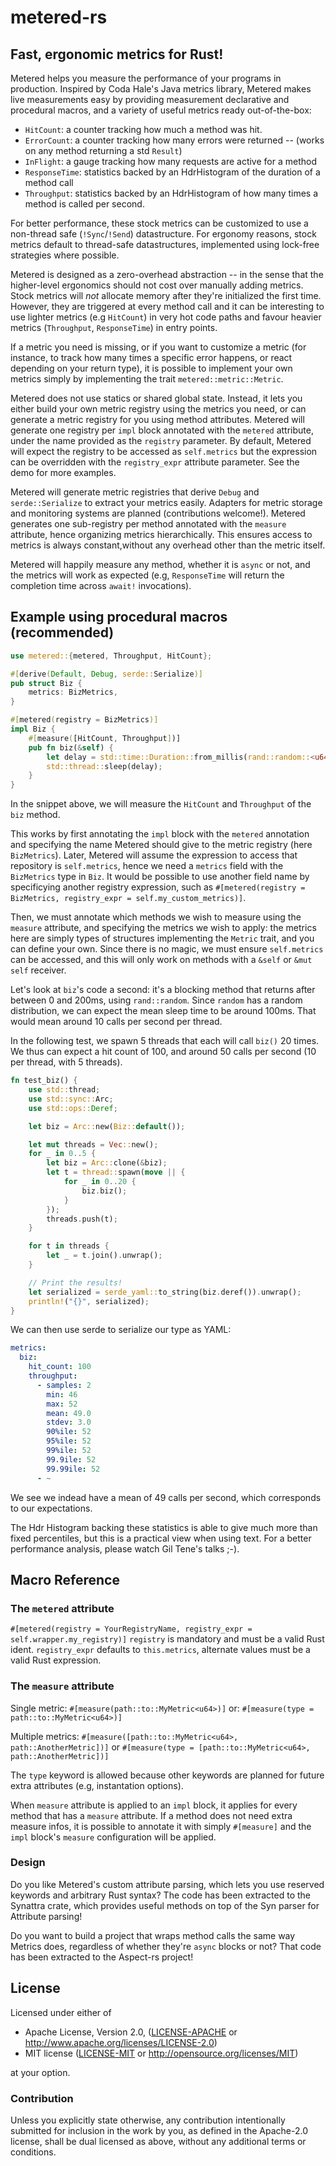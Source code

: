 # metered-rs
## Fast, ergonomic metrics for Rust!

Metered helps you measure the performance of your programs in production. Inspired by Coda Hale's Java metrics library, Metered makes live measurements easy by providing measurement declarative and procedural macros, and a variety of useful metrics ready out-of-the-box:
* `HitCount`: a counter tracking how much a method was hit.
* `ErrorCount`: a counter tracking how many errors were returned -- (works on any method returning a std `Result`)
* `InFlight`: a gauge tracking how many requests are active for a method
* `ResponseTime`: statistics backed by an HdrHistogram of the duration of a method call
* `Throughput`: statistics backed by an HdrHistogram of how many times a method is called per second.

For better performance, these stock metrics can be customized to use a non-thread safe (`!Sync`/`!Send`) datastructure. For ergonomy reasons, stock metrics default to thread-safe datastructures, implemented using lock-free strategies where possible.

Metered is designed as a zero-overhead abstraction -- in the sense that the higher-level ergonomics should not cost over manually adding metrics. Stock metrics will *not* allocate memory after they're initialized the first time.  However, they are triggered at every method call and it can be interesting to use lighter metrics (e.g `HitCount`) in very hot code paths and favour heavier metrics (`Throughput`, `ResponseTime`) in entry points.

If a metric you need is missing, or if you want to customize a metric (for instance, to track how many times a specific error happens, or react depending on your return type), it is possible to implement your own metrics simply by implementing the trait `metered::metric::Metric`.

Metered does not use statics or shared global state. Instead, it lets you either build your own metric registry using the metrics you need, or can generate a metric registry for you using method attributes. Metered will generate one registry per `impl` block annotated with the `metered` attribute, under the name provided as the `registry` parameter. By default, Metered will expect the registry to be accessed as `self.metrics` but the expression can be overridden with the `registry_expr` attribute parameter. See the demo for more examples.

Metered will generate metric registries that derive `Debug` and `serde::Serialize` to extract your metrics easily. Adapters for metric storage and monitoring systems are planned (contributions welcome!). Metered generates one sub-registry per method annotated with the `measure` attribute, hence organizing metrics hierarchically. This ensures access to metrics is always constant,without any overhead other than the metric itself.

Metered will happily measure any method, whether it is `async` or not, and the metrics will work as expected (e.g, `ResponseTime` will return the completion time across `await!` invocations).

## Example using procedural macros (recommended)

```rust
use metered::{metered, Throughput, HitCount};

#[derive(Default, Debug, serde::Serialize)]
pub struct Biz {
    metrics: BizMetrics,
}

#[metered(registry = BizMetrics)]
impl Biz {
    #[measure([HitCount, Throughput])]
    pub fn biz(&self) {        
        let delay = std::time::Duration::from_millis(rand::random::<u64>() % 200);
        std::thread::sleep(delay);
    }   
}
```

In the snippet above, we will measure the `HitCount` and `Throughput` of the `biz` method.

This works by first annotating the `impl` block with the `metered` annotation and specifying the name Metered should give to the metric registry (here `BizMetrics`). Later, Metered will assume the expression to access that repository is `self.metrics`, hence we need a `metrics` field with the `BizMetrics` type in `Biz`. It would be possible to use another field name by specificying another registry expression, such as `#[metered(registry = BizMetrics, registry_expr = self.my_custom_metrics)]`.

Then, we must annotate which methods we wish to measure using the `measure` attribute, and specifying the metrics we wish to apply: the metrics here are simply types of structures implementing the `Metric` trait, and you can define your own. Since there is no magic, we must ensure `self.metrics` can be accessed, and this will only work on methods with a `&self` or `&mut self` receiver.

Let's look at `biz`'s code a second: it's a blocking method that returns after between 0 and 200ms, using `rand::random`. Since `random` has a random distribution, we can expect the mean sleep time to be around 100ms. That would mean around 10 calls per second per thread.

In the following test, we spawn 5 threads that each will call `biz()` 20 times. We thus can expect a hit count of 100, and around 50 calls per second (10 per thread, with 5 threads).

```rust
fn test_biz() {
    use std::thread;
    use std::sync::Arc;
    use std::ops::Deref;

    let biz = Arc::new(Biz::default());

    let mut threads = Vec::new();
    for _ in 0..5 {
        let biz = Arc::clone(&biz);
        let t = thread::spawn(move || {
            for _ in 0..20 {
                biz.biz();
            }
        });
        threads.push(t);
    }

    for t in threads {
        let _ = t.join().unwrap();
    }

    // Print the results!
    let serialized = serde_yaml::to_string(biz.deref()).unwrap();
    println!("{}", serialized);
}
```

We can then use serde to serialize our type as YAML:
```yaml
metrics:
  biz:
    hit_count: 100
    throughput:
      - samples: 2
        min: 46
        max: 52
        mean: 49.0
        stdev: 3.0
        90%ile: 52
        95%ile: 52
        99%ile: 52
        99.9ile: 52
        99.99ile: 52
      - ~
```

We see we indead have a mean of 49 calls per second, which corresponds to our expectations.

The Hdr Histogram backing these statistics is able to give much more than fixed percentiles, but this is a practical view when using text. For a better performance analysis, please watch Gil Tene's talks ;-).

## Macro Reference

### The `metered` attribute

`#[metered(registry = YourRegistryName, registry_expr = self.wrapper.my_registry)]` 
`registry` is mandatory and must be a valid Rust ident.
`registry_expr` defaults to `this.metrics`, alternate values must be a valid Rust expression.

### The `measure` attribute

Single metric:
`#[measure(path::to::MyMetric<u64>)]`
or: 
`#[measure(type = path::to::MyMetric<u64>)]`

Multiple metrics:
`#[measure([path::to::MyMetric<u64>, path::AnotherMetric])]`
or
`#[measure(type = [path::to::MyMetric<u64>, path::AnotherMetric])]`

The `type` keyword is allowed because other keywords are planned for future extra attributes (e.g, instantation options).

When `measure` attribute is applied to an `impl` block, it applies for every method that has a `measure` attribute. If a method does not need extra measure infos, it is possible to annotate it with simply `#[measure]` and the `impl` block's `measure` configuration will be applied.


### Design

Do you like Metered's custom attribute parsing, which lets you use reserved keywords and arbitrary Rust syntax? The code has been extracted to the Synattra crate, which provides useful methods on top of the Syn parser for Attribute parsing!

Do you want to build a project that wraps method calls the same way Metrics does, regardless of whether they're `async` blocks or not? That code has been extracted to the Aspect-rs project!


## License

Licensed under either of

 * Apache License, Version 2.0, ([LICENSE-APACHE](LICENSE-APACHE) or http://www.apache.org/licenses/LICENSE-2.0)
 * MIT license ([LICENSE-MIT](LICENSE-MIT) or http://opensource.org/licenses/MIT)

at your option.

### Contribution

Unless you explicitly state otherwise, any contribution intentionally
submitted for inclusion in the work by you, as defined in the Apache-2.0
license, shall be dual licensed as above, without any additional terms or
conditions.